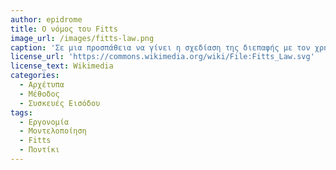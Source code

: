 ```yaml
---
author: epidrome 
title: Ο νόμος του Fitts
image_url: /images/fitts-law.png
caption: 'Σε μια προσπάθεια να γίνει η σχεδίαση της διεπαφής με τον χρήστη περισσότερο αναλυτική βρέθηκαν νόμοι που διέπουν τις βασικές διαδράσεις με τον υπολογιστή. Ο νόμος του Fitts ορίζει την επίδοση του χρήστη όταν προσπαθεί να πετύχει έναν στόχο στην οθόνη και μπορεί να χρησιμοποιηθεί για την συγκριτική αξιολόγηση εναλλακτικών οπτικοποιήσεων ή εναλλακτικών συσκευών εισόδου.' 
license_url: 'https://commons.wikimedia.org/wiki/File:Fitts_Law.svg'
license_text: Wikimedia 
categories:
  - Αρχέτυπα
  - Μέθοδος
  - Συσκευές Εισόδου
tags:
  - Εργονομία 
  - Μοντελοποίηση 
  - Fitts
  - Ποντίκι
---
```

